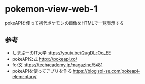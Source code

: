 # pokemon-view-web-1
pokeAPIを使って初代ポケモンの画像をHTMLで一覧表示する

## 参考
- しまぶーのIT大学 https://youtu.be/QugDLcOo_EE
- pokeAPI公式 https://pokeapi.co/
- for文 https://techacademy.jp/magazine/5481
- pokeAPIを使ってアプリを作る https://blog.sol-se.com/pokeapi-elementary/
